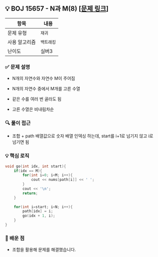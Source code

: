 ## 💡 BOJ 15657 - N과 M(8) [[문제 링크](https://www.acmicpc.net/problem/15657)]

| 항목 | 내용 |
|------|------|
| 문제 유형 | `재귀` |
| 사용 알고리즘 | `백트래킹` |
| 난이도 | 실버3 |

### ✅ 문제 설명
- N개의 자연수와 자연수 M이 주어짐

- N개의 자연수 중에서 M개를 고른 수열

- 같은 수를 여러 번 골라도 됨

- 고른 수열은 비내림차순

### 🔍 풀이 접근
- 조합 + path 배열값으로 숫자 배열 인덱싱 하는데, start를 i+1로 넘기지 않고 i로 넘기면 됨

### 💡 핵심 로직
```cpp
void go(int idx, int start){
    if(idx == M){
        for(int i=0; i<M; i++){
            cout << nums[path[i]] << ' ';
        }
        cout << '\n';
        return;
    }
    
    for(int i=start; i<N; i++){
        path[idx] = i;
        go(idx + 1, i);
    }
}

```

### 📌 배운 점
- 조합을 활용해 문제를 해결했습니다.